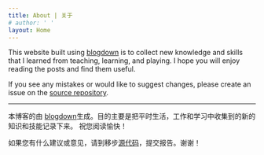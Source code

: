```yaml
---
title: About | 关于
# author: ' '
layout: Home
---
```


This website built using [blogdown](https://bookdown.org/yihui/blogdown/) is to collect new knowledge and skills that I learned from teaching, learning, and playing. I hope you will enjoy reading the posts and find them useful.

If you see any mistakes or would like to suggest changes, please create an issue on the [source repository](https://github.com/fyemath/Other-Posts).

-----

本博客的由 [blogdown](https://bookdown.org/yihui/blogdown/)生成。目的主要是把平时生活，工作和学习中收集到的新的知识和技能记录下来。 祝您阅读愉快！

如果您有什么建议或意见，请到移步[源代码](https://github.com/fyemath/Other-Posts)，提交报告。谢谢！
